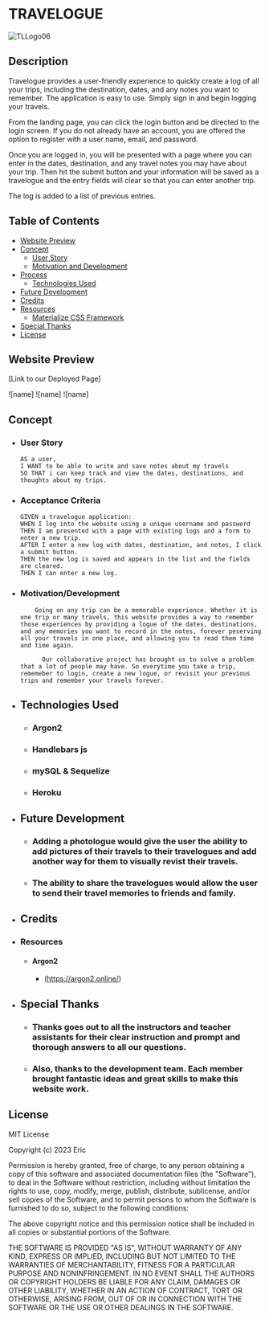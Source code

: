 # TRAVELOGUE




![TLLogo06](https://github.com/akecs512/project-2-challenge/assets/79340489/9ecf7c70-90b2-420f-bfd6-10850957c14f)


## Description

Travelogue provides a user-friendly experience to quickly create a log of all your trips, including the destination, dates, and any notes you want to remember. The application is easy to use. Simply sign in and begin logging your travels. 

From the landing page, you can click the login button and be directed to the login screen. If you do not already have an account, you are offered the option to register with a user name, email, and password.

Once you are logged in, you will be presented with a page where you can enter in the dates, destination, and any travel notes you may have about your trip. Then hit the submit button and your information will be saved as a travelogue and the entry fields will clear so that you can enter another trip.

The log is added to a list of previous entries. 

## Table of Contents
- [Website Preview](#website-preview)
- [Concept](#concept)
    - [User Story](#user-story)
    - [Motivation and Development](#motivation-and-development)
- [Process](#process)
    - [Technologies Used](#technologies-used)
- [Future Development](#future-development)
- [Credits](#credits)
- [Resources](#resources)
    - [Materialize CSS Framework](#materialize-css-framework)
- [Special Thanks](#special-thanks)
- [License](#license)

## Website Preview

[Link to our Deployed Page]

![name]
![name]
![name]

## Concept

- ### User Story

      AS a user,
      I WANT to be able to write and save notes about my travels
      SO THAT i can keep track and view the dates, destinations, and thoughts about my trips.


- ### Acceptance Criteria

      GIVEN a travelogue application:
      WHEN I log into the website using a unique username and password
      THEN I am presented with a page with existing logs and a form to enter a new trip.
      AFTER I enter a new log with dates, destination, and notes, I click a submit button.
      THEN the new log is saved and appears in the list and the fields are cleared.
      THEN I can enter a new log.
      
      
- ### Motivation/Development

          Going on any trip can be a memorable experience. Whether it is one trip or many travels, this website provides a way to remember those experiences by providing a logue of the dates, destinations, and any memories you want to record in the notes, forever peserving all your travels in one place, and allowing you to read them time and time again.
  
            Our collaborative project has brought us to solve a problem that a lot of people may have. So everytime you take a trip, rememeber to login, create a new logue, or revisit your previous trips and remember your travels forever. 


- ## Technologies Used

    - ### Argon2
    - ### Handlebars js
    - ### mySQL & Sequelize
    - ### Heroku

- ## Future Development

    - ### Adding a photologue would give the user the ability to add pictures of their travels to their travelogues and add another way for them to visually revist their travels.
 
    - ### The ability to share the travelogues would allow the user to send their travel memories to friends and family.
 
      

- ## Credits

- ### Resources
    - #### Argon2

        - (https://argon2.online/)


- ## Special Thanks

    - ### Thanks goes out to all the instructors and teacher assistants for their clear instruction and prompt and thorough answers to all our questions.

    - ### Also, thanks to the development team. Each member brought fantastic ideas and great skills to make this website work.

## License

MIT License

Copyright (c) 2023 Eric

Permission is hereby granted, free of charge, to any person obtaining a copy
of this software and associated documentation files (the "Software"), to deal
in the Software without restriction, including without limitation the rights
to use, copy, modify, merge, publish, distribute, sublicense, and/or sell
copies of the Software, and to permit persons to whom the Software is
furnished to do so, subject to the following conditions:

The above copyright notice and this permission notice shall be included in all
copies or substantial portions of the Software.

THE SOFTWARE IS PROVIDED "AS IS", WITHOUT WARRANTY OF ANY KIND, EXPRESS OR
IMPLIED, INCLUDING BUT NOT LIMITED TO THE WARRANTIES OF MERCHANTABILITY,
FITNESS FOR A PARTICULAR PURPOSE AND NONINFRINGEMENT. IN NO EVENT SHALL THE
AUTHORS OR COPYRIGHT HOLDERS BE LIABLE FOR ANY CLAIM, DAMAGES OR OTHER
LIABILITY, WHETHER IN AN ACTION OF CONTRACT, TORT OR OTHERWISE, ARISING FROM,
OUT OF OR IN CONNECTION WITH THE SOFTWARE OR THE USE OR OTHER DEALINGS IN THE
SOFTWARE.
